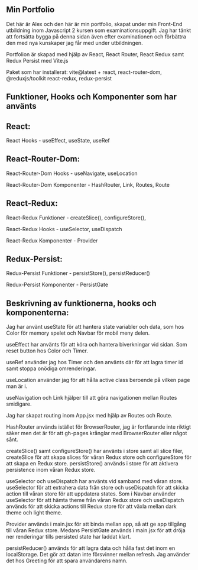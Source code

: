 Min Portfolio 
---
Det här är Alex och den här är min portfolio, skapat under min Front-End utbildning inom Javascript 2 kursen som examinationsuppgift. Jag har tänkt att fortsätta bygga på denna sidan även efter examinationen och förbättra den med nya kunskaper jag får med under utbildningen.

Portfolion är skapad med hjälp av React, React Router, React Redux samt Redux Persist med Vite.js

Paket som har installerat: vite@latest + react, react-router-dom, @reduxjs/toolkit react-redux, redux-persist

Funktioner, Hooks och Komponenter som har använts
---
React:
---
React Hooks - useEffect, useState, useRef

React-Router-Dom:
---
React-Router-Dom Hooks - useNavigate, useLocation

React-Router-Dom Komponenter - HashRouter, Link, Routes, Route

React-Redux:
---
React-Redux Funktioner - createSlice(), configureStore(), 

React-Redux Hooks - useSelector, useDispatch

React-Redux Komponenter - Provider

Redux-Persist:
---
Redux-Persist Funktioner - persistStore(), persistReducer()

Redux-Persist Komponenter - PersistGate

Beskrivning av funktionerna, hooks och komponenterna:
---
Jag har använt useState för att hantera state variabler och data, som hos Color för memory spelet och Navbar för mobil meny delen. 

useEffect har använts för att köra och hantera biverkningar vid sidan. Som reset button hos Color och Timer.

useRef använder jag hos Timer och den använts där för att lagra timer id samt stoppa onödiga omrenderingar.

useLocation använder jag för att hålla active class beroende på vilken page man är i.

useNavigation och Link hjälper till att göra navigationen mellan Routes smidigare.

Jag har skapat routing inom App.jsx med hjälp av Routes och Route.

HashRouter används istället för BrowserRouter, jag är fortfarande inte riktigt säker men det är för att gh-pages krånglar med BrowserRouter eller något sånt.

createSlice() samt configureStore() har använts i store samt all slice filer, createSlice för att skapa slices för våran Redux store och configureStore för att skapa en Redux store. persistStore() används i store för att aktivera persistence inom våran Redux store.

useSelector och useDispatch har använts vid samband med våran store. useSelector för att extrahera data från store och useDispatch för att skicka action till våran store för att uppdatera states. Som i Navbar använder useSelector för att hämta theme från våran Redux store och useDispatch används för att skicka actions till Redux store för att växla mellan dark theme och light theme.

Provider används i main.jsx för att binda mellan app, så att ge app tillgång till våran Redux store. Medans PersistGate används i main.jsx för att dröja ner renderingar tills persisted state har laddat klart.

persistReducer() används för att lagra data och hålla fast det inom en localStorage. Det gör att datan inte försvinner mellan refresh. Jag använder det hos Greeting för att spara användarens namn.


